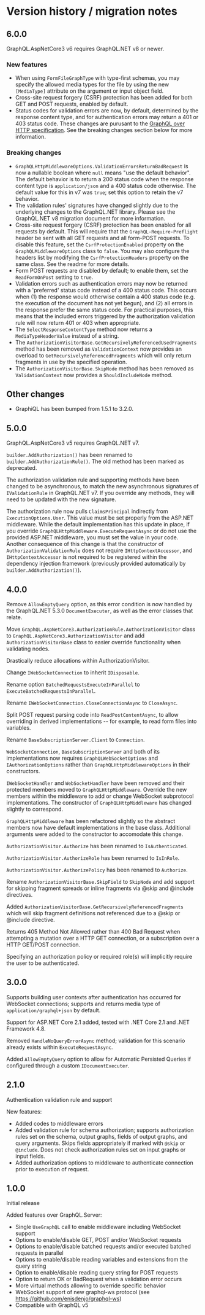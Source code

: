# Version history / migration notes

## 6.0.0

GraphQL.AspNetCore3 v6 requires GraphQL.NET v8 or newer.

### New features

- When using `FormFileGraphType` with type-first schemas, you may specify the allowed media
  types for the file by using the new `[MediaType]` attribute on the argument or input object field.
- Cross-site request forgery (CSRF) protection has been added for both GET and POST requests,
  enabled by default.
- Status codes for validation errors are now, by default, determined by the response content type,
  and for authentication errors may return a 401 or 403 status code.  These changes are purusant
  to the [GraphQL over HTTP specification](https://github.com/graphql/graphql-over-http/blob/main/spec/GraphQLOverHTTP.md).
  See the breaking changes section below for more information.

### Breaking changes

- `GraphQLHttpMiddlewareOptions.ValidationErrorsReturnBadRequest` is now a nullable boolean where
   `null` means "use the default behavior".  The default behavior is to return a 200 status code
  when the response content type is `application/json` and a 400 status code otherwise.  The
  default value for this in v7 was `true`; set this option to retain the v7 behavior.
- The validation rules' signatures have changed slightly due to the underlying changes to the
  GraphQL.NET library.  Please see the GraphQL.NET v8 migration document for more information.
- Cross-site request forgery (CSRF) protection has been enabled for all requests by default.
  This will require that the `GraphQL-Require-Preflight` header be sent with all GET requests and
  all form-POST requests.  To disable this feature, set the `CsrfProtectionEnabled` property on the
  `GraphQLMiddlewareOptions` class to `false`.  You may also configure the headers list by modifying
  the `CsrfProtectionHeaders` property on the same class.  See the readme for more details.
- Form POST requests are disabled by default; to enable them, set the `ReadFormOnPost` setting
  to `true`.
- Validation errors such as authentication errors may now be returned with a 'preferred' status
  code instead of a 400 status code.  This occurs when (1) the response would otherwise contain
  a 400 status code (e.g. the execution of the document has not yet begun), and (2) all errors
  in the response prefer the same status code.  For practical purposes, this means that the included
  errors triggered by the authorization validation rule will now return 401 or 403 when appropriate.
- The `SelectResponseContentType` method now returns a `MediaTypeHeaderValue` instead of a string.
- The `AuthorizationVisitorBase.GetRecursivelyReferencedUsedFragments` method has been removed as
  `ValidationContext` now provides an overload to `GetRecursivelyReferencedFragments` which will only
  return fragments in use by the specified operation.
- The `AuthorizationVisitorBase.SkipNode` method has been removed as `ValidationContext` now provides
  a `ShouldIncludeNode` method.

## Other changes

- GraphiQL has been bumped from 1.5.1 to 3.2.0.

## 5.0.0

GraphQL.AspNetCore3 v5 requires GraphQL.NET v7.

`builder.AddAuthorization()` has been renamed to `builder.AddAuthorizationRule()`.
The old method has been marked as deprecated.

The authorization validation rule and supporting methods have been changed to be
asynchronous, to match the new asynchronous signatures of `IValidationRule` in
GraphQL.NET v7.  If you override any methods, they will need to be updated with
the new signature.

The authorization rule now pulls `ClaimsPrincipal` indirectly from
`ExecutionOptions.User`.  This value must be set properly from the ASP.NET middleware.
While the default implementation has this update in place, if you override
`GraphQLHttpMiddleware.ExecuteRequestAsync` or do not use the provided ASP.NET
middleware, you must set the value in your code.  Another consequence of this
change is that the constructor of `AuthorizationValidationRule` does not require
`IHttpContextAccessor`, and `IHttpContextAccessor` is not required to be registered
within the dependency injection framework (previously provided automatically by
`builder.AddAuthorization()`).

## 4.0.0

Remove `AllowEmptyQuery` option, as this error condition is now handled by the
GraphQL.NET 5.3.0 `DocumentExecuter`, as well as the error classes that relate.

Move `GraphQL.AspNetCore3.AuthorizationRule.AuthorizationVisitor` class to
`GraphQL.AspNetCore3.AuthorizationVisitor` and add `AuthorizationVisitorBase`
class to easier override functionality when validating nodes.

Drastically reduce allocations within AuthorizationVisitor.

Change `IWebSocketConnection` to inherit `IDisposable`.

Rename option `BatchedRequestsExecuteInParallel` to `ExecuteBatchedRequestsInParallel`.

Rename `IWebSocketConnection.CloseConnectionAsync` to `CloseAsync`.

Split POST request parsing code into `ReadPostContentAsync`, to allow overriding
in derived implementations -- for example, to read form files into variables.

Rename `BaseSubscriptionServer.Client` to `Connection`.

`WebSocketConnection`, `BaseSubscriptionServer` and both of its implementations
now requires `GraphQLWebSocketOptions` and `IAuthorizationOptions` rather than
`GraphQLHttpMiddlewareOptions` in their constructors.

`IWebSocketHandler` and `WebSocketHandler` have been removed and their protected
members moved to `GraphQLHttpMiddleware`.  Override the new members within the
middleware to add or change WebSocket subprotocol implementations.  The constructor
of `GraphQLHttpMiddleware` has changed slightly to correspond.

`GraphQLHttpMiddleware` has been refactored slightly so the abstract members now
have default implementations in the base class.  Additional arguments were added
to the constructor to accomodate this change.

`AuthorizationVisitor.Authorize` has been renamed to `IsAuthenticated`.

`AuthorizationVisitor.AuthorizeRole` has been renamed to `IsInRole`.

`AuthorizationVisitor.AuthorizePolicy` has been renamed to `Authorize`.

Rename `AuthorizationVisitorBase.SkipField` to `SkipNode` and add support for
skipping fragment spreads or inline fragments via @skip and @include directives.

Added `AuthorizationVisitorBase.GetRecursivelyReferencedFragments` which will skip
fragment definitions not referenced due to a @skip or @include directive.

Returns 405 Method Not Allowed rather than 400 Bad Request when attempting a mutation
over a HTTP GET connection, or a subscription over a HTTP GET/POST connection.

Specifying an authorization policy or required role(s) will implicitly require
the user to be authenticated.

## 3.0.0

Supports building user contexts after authentication has occurred for WebSocket
connections; supports and returns media type of `application/graphql+json` by default.

Support for ASP.NET Core 2.1 added, tested with .NET Core 2.1 and .NET Framework 4.8.

Removed `HandleNoQueryErrorAsync` method; validation for this scenario already
exists within `ExecuteRequestAsync`.

Added `AllowEmptyQuery` option to allow for Automatic Persisted Queries if configured
through a custom `IDocumentExecuter`.

## 2.1.0

Authentication validation rule and support

New features:

- Added codes to middleware errors
- Added validation rule for schema authorization; supports authorization rules set on
  the schema, output graphs, fields of output graphs, and query arguments.  Skips fields
  appropriately if marked with `@skip` or `@include`.  Does not check authorization rules
  set on input graphs or input fields.
- Added authorization options to middleware to authenticate connection prior to execution
  of request.

## 1.0.0

Initial release

Added features over GraphQL.Server:

- Single `UseGraphQL` call to enable middleware including WebSocket support
- Options to enable/disable GET, POST and/or WebSocket requests
- Options to enable/disable batched requests and/or executed batched requests in parallel
- Options to enable/disable reading variables and extensions from the query string
- Option to enable/disable reading query string for POST requests
- Option to return OK or BadRequest when a validation error occurs
- More virtual methods allowing to override specific behavior
- WebSocket support of new graphql-ws protocol (see https://github.com/enisdenjo/graphql-ws)
- Compatible with GraphQL v5
